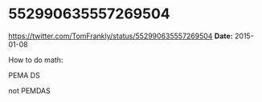 # 552990635557269504
https://twitter.com/TomFrankly/status/552990635557269504
**Date:** 2015-01-08

How to do math:

PEMA
     DS

not PEMDAS
